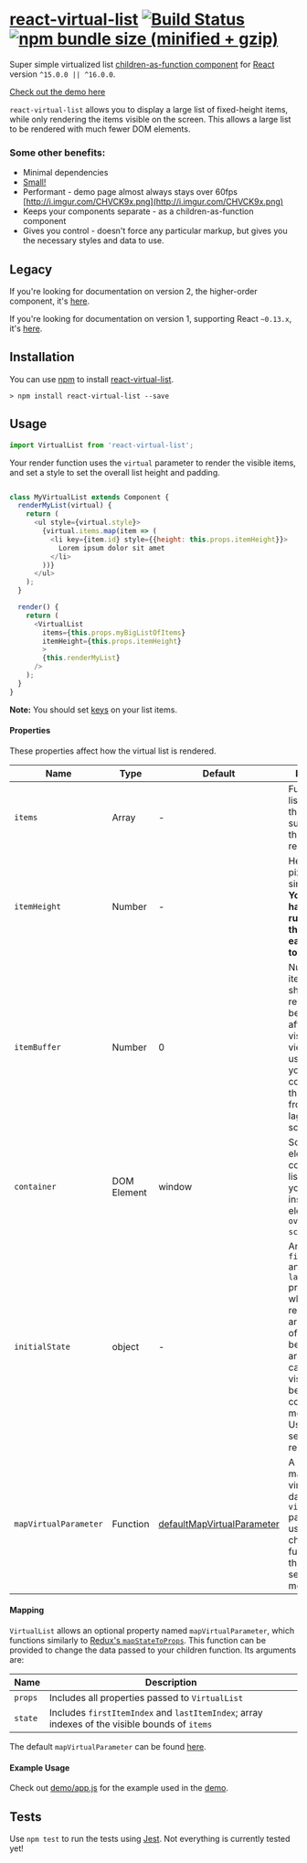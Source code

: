 # [react-virtual-list](http://developerdizzle.github.io/react-virtual-list/) [![Build Status](https://travis-ci.org/developerdizzle/react-virtual-list.svg?branch=master)](https://travis-ci.org/developerdizzle/react-virtual-list) [![npm bundle size (minified + gzip)](https://img.shields.io/bundlephobia/minzip/react.svg)](https://bundlephobia.com/result?p=react-virtual-list)


Super simple virtualized list [children-as-function component](https://cdb.reacttraining.com/use-a-render-prop-50de598f11ce) for [React](https://github.com/facebook/react) version `^15.0.0 || ^16.0.0`.

[Check out the demo here](http://developerdizzle.github.io/react-virtual-list)

`react-virtual-list` allows you to display a large list of fixed-height items, while only rendering the items visible on the screen.  This allows a large list to be rendered with much fewer DOM elements.

### Some other benefits:
* Minimal dependencies
* [Small!](https://bundlephobia.com/result?p=react-virtual-list)
* Performant - demo page almost always stays over 60fps [http://i.imgur.com/CHVCK9x.png](http://i.imgur.com/CHVCK9x.png)
* Keeps your components separate - as a children-as-function component
* Gives you control - doesn't force any particular markup, but gives you the necessary styles and data to use.

## Legacy

If you're looking for documentation on version 2, the higher-order component, it's [here](README.v2.md).

If you're looking for documentation on version 1, supporting React `~0.13.x`, it's [here](README.v1.md).

## Installation

You can use [npm](https://npmjs.org) to install [react-virtual-list](https://www.npmjs.com/package/react-virtual-list).

```console
> npm install react-virtual-list --save
```

## Usage

```js
import VirtualList from 'react-virtual-list';
```

Your render function uses the `virtual` parameter to render the visible items, and set a style to set the overall list height and padding.

```js

class MyVirtualList extends Component {
  renderMyList(virtual) {
    return (
      <ul style={virtual.style}>
        {virtual.items.map(item => (
          <li key={item.id} style={{height: this.props.itemHeight}}>
            Lorem ipsum dolor sit amet
          </li>
        ))}
      </ul>
    );
  }

  render() {
    return (
      <VirtualList
        items={this.props.myBigListOfItems}
        itemHeight={this.props.itemHeight}
        >
        {this.renderMyList}
      />
    );
  }
}
```

**Note:** You should set [keys](https://facebook.github.io/react/docs/lists-and-keys.html) on your list items.

#### Properties

These properties affect how the virtual list is rendered.

Name | Type | Default | Description
--- | --- | --- | ---
`items` | Array | - | Full array of list items.  Only the visible subset of these will be rendered.
`itemHeight` | Number | - | Height in pixels of a single item.  **You must have a CSS rule that sets the height of each list item to this value.**
`itemBuffer` | Number | 0 | Number of items that should be rendered before and after the visible viewport.  Try using this if you have a complex list that suffers from a bit of lag when scrolling.
`container` | DOM Element | window | Scrollable element that contains the list.  Use this if you have a list inside an element with `overflow: scroll`.
`initialState` | object | - | An object with `firstItemIndex` and `lastItemIndex` properties, which represent array indexes of `items` (see below).  These are used to calculate the visible items before the component is mounted.  Useful for server-side rendering.
`mapVirtualParameter` | Function | [defaultMapVirtualParameter](/src/utils/defaultMapVirtualToProps.js) | A function that maps the virtualizing data to the `virtual` parameter used by your children function.  See the [mapping](#Mapping) section for more info.

#### Mapping

`VirtualList` allows an optional property named `mapVirtualParameter`, which functions similarly to [Redux's `mapStateToProps`](https://github.com/reactjs/react-redux/blob/master/docs/api.md#connectmapstatetoprops-mapdispatchtoprops-mergeprops-options).  This function can be provided to change the data passed to your children function.  Its arguments are:

Name | Description
--- | ---
`props` | Includes all properties passed to `VirtualList`
`state` | Includes `firstItemIndex` and `lastItemIndex`; array indexes of the visible bounds of `items`

The default `mapVirtualParameter` can be found [here](/src/utils/defaultMapVirtualToProps.js).

#### Example Usage

Check out [demo/app.js](demo/app.js) for the example used in the [demo](http://developerdizzle.github.io/react-virtual-list).

## Tests

Use `npm test` to run the tests using [Jest](https://github.com/facebook/jest).  Not everything is currently tested yet!
